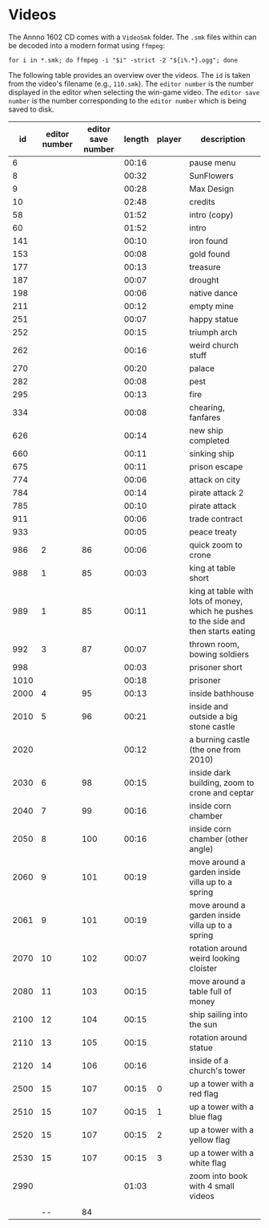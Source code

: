 # Videos

The Annno 1602 CD comes with a `VideoSmk` folder. The `.smk` files within can be decoded into a modern format using 
`ffmpeg`: 

    for i in *.smk; do ffmpeg -i "$i" -strict -2 "${i%.*}.ogg"; done
    
The following table provides an overview over the videos.
The `id` is taken from the video's filename (e.g., `110.smk`).
The `editor number` is the number displayed in the editor when selecting the win-game video.
The `editor save number` is the number corresponding to the `editor number` which is being saved to disk.

| id   | editor number | editor save number | length | player | description                                                                          |
|------|---------------|--------------------|--------|--------|--------------------------------------------------------------------------------------|
| 6    |               |                    | 00:16  |        | pause menu                                                                           |
| 8    |               |                    | 00:32  |        | SunFlowers                                                                           |
| 9    |               |                    | 00:28  |        | Max Design                                                                           |
| 10   |               |                    | 02:48  |        | credits                                                                              |
| 58   |               |                    | 01:52  |        | intro (copy)                                                                         |
| 60   |               |                    | 01:52  |        | intro                                                                                |
| 141  |               |                    | 00:10  |        | iron found                                                                           |
| 153  |               |                    | 00:08  |        | gold found                                                                           |
| 177  |               |                    | 00:13  |        | treasure                                                                             |
| 187  |               |                    | 00:07  |        | drought                                                                              |
| 198  |               |                    | 00:06  |        | native dance                                                                         |
| 211  |               |                    | 00:12  |        | empty mine                                                                           |
| 251  |               |                    | 00:07  |        | happy statue                                                                         |
| 252  |               |                    | 00:15  |        | triumph arch                                                                         |
| 262  |               |                    | 00:16  |        | weird church stuff                                                                   |
| 270  |               |                    | 00:20  |        | palace                                                                               |
| 282  |               |                    | 00:08  |        | pest                                                                                 |
| 295  |               |                    | 00:13  |        | fire                                                                                 |
| 334  |               |                    | 00:08  |        | chearing, fanfares                                                                   |
| 626  |               |                    | 00:14  |        | new ship completed                                                                   |
| 660  |               |                    | 00:11  |        | sinking ship                                                                         |
| 675  |               |                    | 00:11  |        | prison escape                                                                        |
| 774  |               |                    | 00:06  |        | attack on city                                                                       |
| 784  |               |                    | 00:14  |        | pirate attack 2                                                                      |
| 785  |               |                    | 00:10  |        | pirate attack                                                                        |
| 911  |               |                    | 00:06  |        | trade contract                                                                       |
| 933  |               |                    | 00:05  |        | peace treaty                                                                         |
| 986  | 2             | 86                 | 00:06  |        | quick zoom to crone                                                                  |
| 988  | 1             | 85                 | 00:03  |        | king at table short                                                                  |
| 989  | 1             | 85                 | 00:11  |        | king at table with lots of money, which he pushes to the side and then starts eating |
| 992  | 3             | 87                 | 00:07  |        | thrown room, bowing soldiers                                                         |
| 998  |               |                    | 00:03  |        | prisoner short                                                                       |
| 1010 |               |                    | 00:18  |        | prisoner                                                                             |
| 2000 | 4             | 95                 | 00:13  |        | inside bathhouse                                                                     |
| 2010 | 5             | 96                 | 00:21  |        | inside and outside a big stone castle                                                |
| 2020 |               |                    | 00:12  |        | a burning castle (the one from 2010)                                                 |
| 2030 | 6             | 98                 | 00:15  |        | inside dark building, zoom to crone and ceptar                                       |
| 2040 | 7             | 99                 | 00:16  |        | inside corn chamber                                                                  |
| 2050 | 8             | 100                | 00:16  |        | inside corn chamber (other angle)                                                    |
| 2060 | 9             | 101                | 00:19  |        | move around a garden inside villa up to a spring                                     |
| 2061 | 9             | 101                | 00:19  |        | move around a garden inside villa up to a spring                                     |
| 2070 | 10            | 102                | 00:07  |        | rotation around weird looking cloister                                               |
| 2080 | 11            | 103                | 00:15  |        | move around a table full of money                                                    |
| 2100 | 12            | 104                | 00:15  |        | ship sailing into the sun                                                            |
| 2110 | 13            | 105                | 00:15  |        | rotation around statue                                                               |
| 2120 | 14            | 106                | 00:16  |        | inside of a church's tower                                                           |
| 2500 | 15            | 107                | 00:15  | 0      | up a tower with a red flag                                                           |
| 2510 | 15            | 107                | 00:15  | 1      | up a tower with a blue flag                                                          |
| 2520 | 15            | 107                | 00:15  | 2      | up a tower with a yellow flag                                                        |
| 2530 | 15            | 107                | 00:15  | 3      | up a tower with a white flag                                                         |
| 2990 |               |                    | 01:03  |        | zoom into book with 4 small videos                                                   |
|      |               |                    |        |        |                                                                                      |
|      | --            | 84                 |        |        |                                                                                      |
